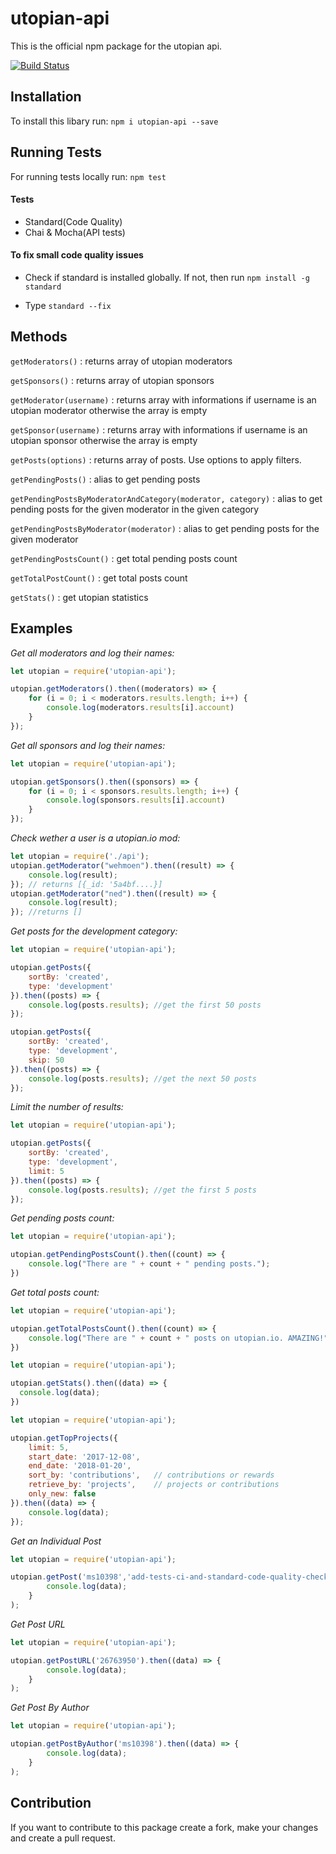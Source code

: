 # utopian-api

This is the official npm package for the utopian api.

[![Build Status](https://travis-ci.org/utopian-io/utopian-api-npm.svg?branch=master)](https://travis-ci.org/utopian-io/utopian-api-npm)

## Installation

To install this libary run: `npm i utopian-api --save`

## Running Tests

For running tests locally run: `npm test`

#### Tests
- Standard(Code Quality)
- Chai & Mocha(API tests)

#### To fix small code quality issues

- Check if standard is installed globally. If not, then run `npm install -g standard`

- Type `standard --fix`

## Methods

`getModerators()` : returns array of utopian moderators

`getSponsors()` : returns array of utopian sponsors

`getModerator(username)` : returns array with informations if username is an utopian moderator otherwise the array is empty

`getSponsor(username)` : returns array with informations if username is an utopian sponsor otherwise the array is empty

`getPosts(options)` : returns array of posts. Use options to apply filters.

`getPendingPosts()` : alias to get pending posts

`getPendingPostsByModeratorAndCategory(moderator, category)` : alias to get pending posts for the given moderator in the given category

`getPendingPostsByModerator(moderator)` : alias to get pending posts for the given moderator

`getPendingPostsCount()` : get total pending posts count

`getTotalPostCount()` : get total posts count

`getStats()` : get utopian statistics


## Examples

*Get all moderators and log their names:*

````js
let utopian = require('utopian-api');

utopian.getModerators().then((moderators) => {
    for (i = 0; i < moderators.results.length; i++) {
        console.log(moderators.results[i].account)
    }
});
````
*Get all sponsors and log their names:*

````js
let utopian = require('utopian-api');

utopian.getSponsors().then((sponsors) => {
    for (i = 0; i < sponsors.results.length; i++) {
        console.log(sponsors.results[i].account)
    }
});
````

*Check wether a user is a utopian.io mod:*

````js
let utopian = require('./api');
utopian.getModerator("wehmoen").then((result) => {
    console.log(result);
}); // returns [{_id: '5a4bf....}]
utopian.getModerator("ned").then((result) => {
    console.log(result);
}); //returns []
````

*Get posts for the development category:*

````js
let utopian = require('utopian-api');

utopian.getPosts({
    sortBy: 'created',
    type: 'development'
}).then((posts) => {
    console.log(posts.results); //get the first 50 posts
});

utopian.getPosts({
    sortBy: 'created',
    type: 'development',
    skip: 50
}).then((posts) => {
    console.log(posts.results); //get the next 50 posts
});
````
*Limit the number of results:*
````js
let utopian = require('utopian-api');

utopian.getPosts({
    sortBy: 'created',
    type: 'development',
    limit: 5
}).then((posts) => {
    console.log(posts.results); //get the first 5 posts
});
````

*Get pending posts count:*

````js
let utopian = require('utopian-api');

utopian.getPendingPostsCount().then((count) => {
    console.log("There are " + count + " pending posts.");
})
````

*Get total posts count:*

````js
let utopian = require('utopian-api');

utopian.getTotalPostsCount().then((count) => {
    console.log("There are " + count + " posts on utopian.io. AMAZING!");
})
````

````js
let utopian = require('utopian-api');

utopian.getStats().then((data) => {
  console.log(data);
})
````
````js
let utopian = require('utopian-api');

utopian.getTopProjects({
    limit: 5,
    start_date: '2017-12-08',
    end_date: '2018-01-20',
    sort_by: 'contributions',   // contributions or rewards
    retrieve_by: 'projects',    // projects or contributions
    only_new: false
}).then((data) => {
    console.log(data); 
});
````
*Get an Individual Post*
````js
let utopian = require('utopian-api');

utopian.getPost('ms10398','add-tests-ci-and-standard-code-quality-checks-in-npm-package').then((data) => {
    	console.log(data);
  	}
);
````
*Get Post URL*
````js
let utopian = require('utopian-api');

utopian.getPostURL('26763950').then((data) => {
    	console.log(data);
  	}
);
````
*Get Post By Author*
````js
let utopian = require('utopian-api');

utopian.getPostByAuthor('ms10398').then((data) => {
    	console.log(data);
  	}
);
````
## Contribution

If you want to contribute to this package create a fork, make your changes and create a pull request.
